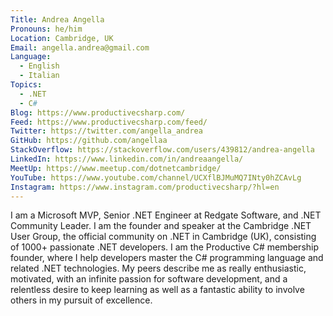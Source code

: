 ```yaml
---
Title: Andrea Angella
Pronouns: he/him
Location: Cambridge, UK
Email: angella.andrea@gmail.com
Language:
  - English
  - Italian
Topics:
  - .NET
  - C#
Blog: https://www.productivecsharp.com/
Feed: https://www.productivecsharp.com/feed/
Twitter: https://twitter.com/angella_andrea
GitHub: https://github.com/angellaa
StackOverflow: https://stackoverflow.com/users/439812/andrea-angella
LinkedIn: https://www.linkedin.com/in/andreaangella/
MeetUp: https://www.meetup.com/dotnetcambridge/
YouTube: https://www.youtube.com/channel/UCXflBJMuMQ7INty0hZCAvLg
Instagram: https://www.instagram.com/productivecsharp/?hl=en
---
```

I am a Microsoft MVP, Senior .NET Engineer at Redgate Software, and .NET Community Leader. I am the founder and speaker at the Cambridge .NET User Group, the official community on .NET in Cambridge (UK), consisting of 1000+ passionate .NET developers. I am the Productive C# membership founder, where I help developers master the C# programming language and related .NET technologies. My peers describe me as really enthusiastic, motivated, with an infinite passion for software development, and a relentless desire to keep learning as well as a fantastic ability to involve others in my pursuit of excellence.
